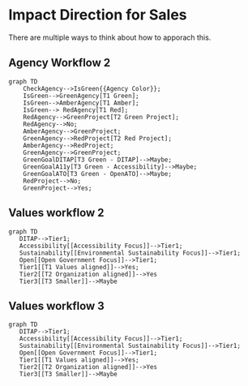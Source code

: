 # Impact Direction for Sales

There are multiple ways to think about how to apporach this.

## Agency Workflow 2

```mermaid
graph TD
    CheckAgency-->IsGreen{{Agency Color}};
    IsGreen-->GreenAgency[T1 Green];
    IsGreen-->AmberAgency[T1 Amber];
    IsGreen--> RedAgency[T1 Red];
    RedAgency-->GreenProject[T2 Green Project];
    RedAgency-->No;
    AmberAgency-->GreenProject;
    GreenAgency-->RedProject[T2 Red Project];
    AmberAgency-->RedProject;
    GreenAgency-->GreenProject;
    GreenGoalDITAP[T3 Green - DITAP]-->Maybe;
    GreenGoalA11y[T3 Green - Accessibility]-->Maybe;
    GreenGoalATO[T3 Green - OpenATO]-->Maybe;
    RedProject-->No;
    GreenProject-->Yes;
```

## Values workflow 2

```mermaid
graph TD
   DITAP-->Tier1;
   Accessibility[[Accessibility Focus]]-->Tier1;
   Sustainability[[Environmental Sustainability Focus]]-->Tier1;
   Open[[Open Government Focus]]-->Tier1;
   Tier1[[T1 Values aligned]]-->Yes;
   Tier2[[T2 Organization aligned]]-->Yes
   Tier3[[T3 Smaller]]-->Maybe
```

## Values workflow 3

```mermaid
graph TD
   DITAP-->Tier1;
   Accessibility[[Accessibility Focus]]-->Tier1;
   Sustainability[[Environmental Sustainability Focus]]-->Tier1;
   Open[[Open Government Focus]]-->Tier1;
   Tier1[[T1 Values aligned]]-->Yes;
   Tier2[[T2 Organization aligned]]-->Yes
   Tier3[[T3 Smaller]]-->Maybe
```
